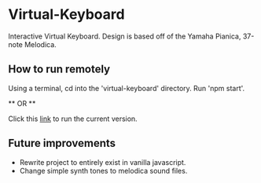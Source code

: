 # Virtual-Keyboard

Interactive Virtual Keyboard. Design is based off of the Yamaha Pianica, 37-note Melodica.


## How to run remotely

 Using a terminal, cd into the 'virtual-keyboard' directory. Run 'npm start'.

** OR **

 Click this [link](https://virtual-keyboard.onrender.com/) to run the current version.

## Future improvements

- Rewrite project to entirely exist in vanilla javascript. 
- Change simple synth tones to melodica sound files. 
